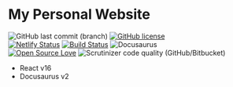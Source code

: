 # My Personal Website

![GitHub last commit (branch)](https://img.shields.io/github/last-commit/hatamiarash7/MyWebSite/v2) [![GitHub license](https://img.shields.io/github/license/hatamiarash7/MyWebSite)](https://github.com/hatamiarash7/MyWebSite/blob/master/LICENSE)  
[![Netlify Status](https://api.netlify.com/api/v1/badges/414f08af-8dd3-4ff3-9652-6e9a83bcdbc5/deploy-status)](https://app.netlify.com/sites/inspiring-lamport-55ba30/deploys) [![Build Status](https://travis-ci.com/hatamiarash7/MyWebSite.svg?branch=v2)](https://travis-ci.com/hatamiarash7/MyWebSite) ![Docusaurus](https://github.com/hatamiarash7/MyWebSite/workflows/Docusaurus/badge.svg?branch=v2)  
[![Open Source Love](https://badges.frapsoft.com/os/v1/open-source.png?v=103)](https://github.com/ellerbrock/open-source-badges/) ![Scrutinizer code quality (GitHub/Bitbucket)](https://img.shields.io/scrutinizer/quality/g/hatamiarash7/MyWebSite/v2)

-   React v16
-   Docusaurus v2
